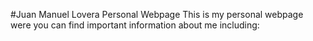 #Juan Manuel Lovera Personal Webpage
This is my personal webpage were you can find important information about me including:

